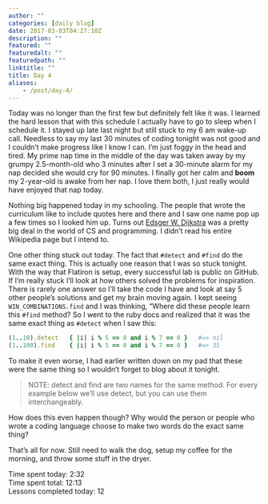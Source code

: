 ```yaml
---
author: ""
categories: [daily blog]
date: 2017-03-03T04:27:10Z
description: ""
featured: ""
featuredalt: ""
featuredpath: ""
linktitle: ""
title: Day 4
aliases:
    - /post/day-4/
---
```


Today was no longer than the first few but definitely felt like it was. I learned the hard lesson that with this schedule I actually have to go to sleep when I schedule it. I stayed up late last night but still stuck to my 6 am wake-up call. Needless to say my last 30 minutes of coding tonight was not good and I couldn’t make progress like I know I can. I’m just foggy in the head and tired. My prime nap time in the middle of the day was taken away by my grumpy 2.5-month-old who 3 minutes after I set a 30-minute alarm for my nap decided she would cry for 90 minutes. I finally got her calm and **boom** my 2-year-old is awake from her nap. I love them both, I just really would have enjoyed that nap today.

Nothing big happened today in my schooling. The people that wrote the curriculum like to include quotes here and there and I saw one name pop up a few times so I looked him up. Turns out [Edsger W. Dijkstra][1] was a pretty big deal in the world of CS and programming. I didn’t read his entire Wikipedia page but I intend to.

One other thing stuck out today. The fact that `#detect` and `#find` do the same exact thing. This is actually one reason that I was so stuck tonight. With the way that Flatiron is setup, every successful lab is public on GitHub. If I’m really stuck I’ll look at how others solved the problems for inspiration. There is rarely one answer so I’ll take the code I have and look at say 5 other people’s solutions and get my brain moving again. I kept seeing `WIN_COMBINATIONS.find` and I was thinking, “Where did these people learn this `#find` method? So I went to the ruby docs and realized that it was the same exact thing as `#detect` when I saw this:

```ruby
(1..10).detect   { |i| i % 5 == 0 and i % 7 == 0 }   #=> nil
(1..100).find    { |i| i % 5 == 0 and i % 7 == 0 }   #=> 35
```

To make it even worse, I had earlier written down on my pad that these were the same thing so I wouldn’t forget to blog about it tonight.

> NOTE: detect and find are two names for the same method. For every example below we’ll use detect, but you can use them interchangeably.

How does this even happen though? Why would the person or people who wrote a coding language choose to make two words do the exact same thing?

That’s all for now. Still need to walk the dog, setup my coffee for the morning, and throw some stuff in the dryer.

Time spent today: 2:32  
Time spent total: 12:13  
Lessons completed today: 12

[1]: https://en.wikipedia.org/wiki/Edsger_W._Dijkstra
